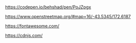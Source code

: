 https://codepen.io/behshad/pen/PoJZpgx

https://www.openstreetmap.org/#map=16/-43.5345/172.6187

https://fontawesome.com/

https://cdnjs.com/